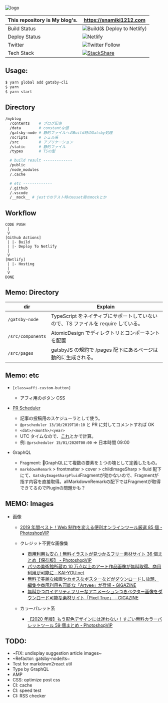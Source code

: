 ![logo](https://user-images.githubusercontent.com/26793088/71515007-85c29d80-28e4-11ea-970c-7c0d8f2093bd.png)

| This repository is My blog's. | https://snamiki1212.com                                                                                                                                          |
| ----------------------------- | ---------------------------------------------------------------------------------------------------------------------------------------------------------------- |
| Build Status                 | ![Build(& Deploy to Netlify)](https://github.com/snamiki1212/myblog/workflows/Build%20&%20Deploy%20to%20Netlify/badge.svg)
| Deploy Status                 | ![Netlify](https://github.com/snamiki1212/myblog/workflows/Netlify/badge.svg?branch=master)
| Twitter                       | ![Twitter Follow](https://img.shields.io/twitter/follow/snamiki1212?style=social)                                                                                |
| Tech Stack                    | [![StackShare](http://img.shields.io/badge/tech-stack-0690fa.svg?style=flat)](https://stackshare.io/snamiki1212/lunash)                                          |

## Usage:

```zsh
$ yarn global add gatsby-cli
$ yarn
$ yarn start
``` 

## Directory

```sh
/myblog
  /contents    # ブログ記事
  /data        # constantな値
  /gatsby-node # 静的ファイルへのBuild時のGatsby処理
  /scripts     # シェル系
  /src         # アプリケーション
  /static      # 静的ファイル
  /types       # TSの型

  # build result -------------
  /public
  /node_modules
  /.cache

  # etc -------------
  /.github
  /.vscode
  /__mock__ # jestでのテスト時のasset用のmockとか
```

## Workflow

```
CODE PUSH
 |
 V
[Github Actions]
 | |- Build
 | |- Deploy To Netlify
 |
 V
[Netlify]
 | |- Hosting
 |
 V
DONE
```

## Memo: Directory

dir | Explain
---|---
`/gatsby-node` | TypeScript をネイティブにサポートしていないので、TS ファイルを require している。
`/src/components` | AtomicDesign でディレクトリとコンポーネントを配置
`/src/pages` | gatsbyJS の規約で /pages 配下にあるページは動的に生成される。

## Memo: etc

- `[class=affi-custom-button]`

  - アフィ用のボタン CSS

- [PR Scheduler](https://www.prscheduler.com/docs)
  - 記事の投稿用のスケジューラとして使う。
  - `@prscheduler 13/10/2019T10:10` と PR に対してコメントすれば OK
  - `<dat>/<month>/<year>`
  - UTC タイムなので、[これ](http://www.timebie.com/timezone/universaljapan.php)とかで計算。
  - 例: `@prscheduler 15/01/2020T00:00` ⇒ 日本時間 09:00
- GraphQL
  - Fragment: GraphQLにて複数の要素を１つの塊として定義したもの。
  - `markdownRemark` > frontmatter > cover > childImageSharp > fluid 配下にて、`GatsbyImageSharpFluid`Fragmentが効かないので、Fragmentが指す内容を直接取得。allMarkdownRemarkの配下ではFragmentが取得できてるのでPluginの問題かも？

## MEMO: Images

- 画像

  - [2019 年間ベスト！Web 制作を変える便利オンラインツール厳選 85 個 - PhotoshopVIP](http://photoshopvip.net/119896)

  - クレジット不要な画像集

    - [商用利用も安心！無料イラストが見つかるフリー素材サイト 36 個まとめ【保存版】 - PhotoshopVIP](http://photoshopvip.net/115273#tip2)
    - [パリの美術館所蔵の 10 万点以上のアート作品画像が無料取得、商用利用が可能に - KAI-YOU.net](https://kai-you.net/article/70889)
    - [無料で美麗な絵画やカオスなポスターなどがダウンロードし放題、編集や商用利用も可能な「Artvee」が登場 - GIGAZINE](https://gigazine.net/news/20200612-artvee-public-domain-art/)
    - [無料かつロイヤリティフリーなアニメーションつきベクター画像をダウンロード可能な素材サイト「Pixel True」 - GIGAZINE](https://gigazine.net/news/20200806-pixeltrue/)

  - カラーパレット系
    - [【2020 年版】もう配色デザインには迷わない！すごい無料カラーパレットツール 59 個まとめ - PhotoshopVIP](http://photoshopvip.net/72189)



## TODO:

- ~FIX: undisplay suggestion article images~
- ~Refactor: gatsby-node/ts~
- Test for markdown2react util
- Type by GraphQL
- AMP
- CSS: optimize post css
- CI: cache
- CI: speed test
- CI: RSS checker